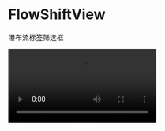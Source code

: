# FlowShiftView
瀑布流标签筛选框

![gif图](https://github.com/menghengmen/FlowShiftView/blob/master/WeChatSight45.mp4)      
